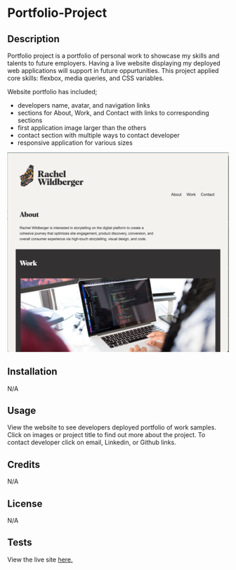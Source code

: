 # Portfolio-Project

## Description

Portfolio project is a portfolio of personal work to showcase my skills and talents to future employers. Having a live website displaying my deployed web applications will support in future oppurtunities. This project applied core skills: flexbox, media queries, and CSS variables. 

Website portfolio has included;

- developers name, avatar, and navigation links
- sections for About, Work, and Contact with links to corresponding sections
- first application image larger than the others
- contact section with multiple ways to contact developer
- responsive application for various sizes

![Portfolio Desktop View](./assets/images/Portfolio-Project-Desktop.png)

## Installation

N/A

## Usage

View the website to see developers deployed portfolio of work samples. Click on images or project title to find out more about the project. To contact developer click on email, Linkedin, or Github links.



## Credits

N/A

## License

N/A

## Tests

View the live site <a href="https://rachelwildberger.github.io/Portfolio-Project/">here.</a> 
